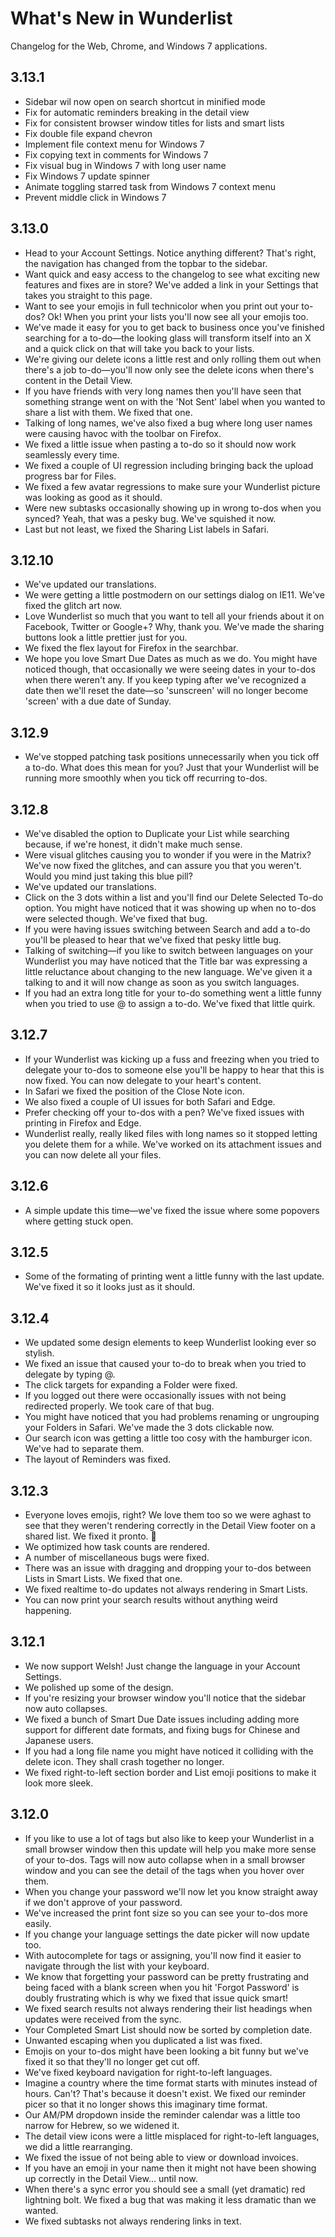 # What's New in Wunderlist
Changelog for the Web, Chrome, and Windows 7 applications.

## 3.13.1

  - Sidebar wil now open on search shortcut in minified mode
  - Fix for automatic reminders breaking in the detail view
  - Fix for consistent browser window titles for lists and smart lists
  - Fix double file expand chevron
  - Implement file context menu for Windows 7
  - Fix copying text in comments for Windows 7
  - Fix visual bug in Windows 7 with long user name
  - Fix Windows 7 update spinner
  - Animate toggling starred task from Windows 7 context menu
  - Prevent middle click in Windows 7

## 3.13.0

  - Head to your Account Settings. Notice anything different? That's right, the navigation has changed from the topbar to the sidebar. 
  - Want quick and easy access to the changelog to see what exciting new features and fixes are in store? We've added a link in your Settings that takes you straight to this page. 
  - Want to see your emojis in full technicolor when you print out your to-dos? Ok! When you print your lists you'll now see all your emojis too.
  - We've made it easy for you to get back to business once you've finished searching for a to-do—the looking glass will transform itself into an X and a quick click on that will take you back to your lists.
  - We're giving our delete icons a little rest and only rolling them out when there's a job to-do—you'll now only see the delete icons when there's content in the Detail View. 
  - If you have friends with very long names then you'll have seen that something strange went on with the 'Not Sent' label when you wanted to share a list with them. We fixed that one.
  - Talking of long names, we've also fixed a bug where long user names were causing havoc with the toolbar on Firefox.
  - We fixed a little issue when pasting a to-do so it should now work seamlessly every time.
  - We fixed a couple of UI regression including bringing back the upload progress bar for Files.
  - We fixed a few avatar regressions to make sure your Wunderlist picture was looking as good as it should. 
  - Were new subtasks occasionally showing up in wrong to-dos when you synced? Yeah, that was a pesky bug. We've squished it now.
  - Last but not least, we fixed the Sharing List labels in Safari.

## 3.12.10

  - We've updated our translations.
  - We were getting a little postmodern on our settings dialog on IE11. We've fixed the glitch art now. 
  - Love Wunderlist so much that you want to tell all your friends about it on Facebook, Twitter or Google+? Why, thank you. We've made the sharing buttons look a little prettier just for you.
  - We fixed the flex layout for Firefox in the searchbar.
  - We hope you love Smart Due Dates as much as we do. You might have noticed though, that occasionally we were seeing dates in your to-dos when there weren't any. If you keep typing after we've recognized a date then we'll reset the date—so 'sunscreen' will no longer become 'screen' with a due date of Sunday.  

## 3.12.9

  - We've stopped patching task positions unnecessarily when you tick off a to-do. What does this mean for you? Just that your Wunderlist will be running more smoothly when you tick off recurring to-dos.

## 3.12.8

  - We've disabled the option to Duplicate your List while searching because, if we're honest, it didn't make much sense.
  - Were visual glitches causing you to wonder if you were in the Matrix? We've now fixed the glitches, and can assure you that you weren't. Would you mind just taking this blue pill?
  - We've updated our translations.
  - Click on the 3 dots within a list and you'll find our Delete Selected To-do option. You might have noticed that it was showing up when no to-dos were selected though. We've fixed that bug.
  - If you were having issues switching between Search and add a to-do you'll be pleased to hear that we've fixed that pesky little bug.
  - Talking of switching—if you like to switch between languages on your Wunderlist you may have noticed that the Title bar was expressing a little reluctance about changing to the new language. We've given it a talking to and it will now change as soon as you switch languages.
  - If you had an extra long title for your to-do something went a little funny when you tried to use @ to assign a to-do. We've fixed that little quirk.

## 3.12.7

  - If your Wunderlist was kicking up a fuss and freezing when you tried to delegate your to-dos to someone else you'll be happy to hear that this is now fixed. You can now delegate to your heart's content.
  - In Safari we fixed the position of the Close Note icon.
  - We also fixed a couple of UI issues for both Safari and Edge.
  - Prefer checking off your to-dos with a pen? We've fixed issues with printing in Firefox and Edge.
  - Wunderlist really, really liked files with long names so it stopped letting you delete them for a while. We've worked on its attachment issues and you can now delete all your files.

## 3.12.6

  - A simple update this time—we've fixed the issue where some popovers where getting stuck open.

## 3.12.5

  - Some of the formating of printing went a little funny with the last update. We've fixed it so it looks just as it should.

## 3.12.4

  - We updated some design elements to keep Wunderlist looking ever so stylish.
  - We fixed an issue that caused your to-do to break when you tried to delegate by typing @.
  - The click targets for expanding a Folder were fixed.
  - If you logged out there were occasionally issues with not being redirected properly. We took care of that bug.
  - You might have noticed that you had problems renaming or ungrouping your Folders in Safari. We've made the 3 dots clickable now.
  - Our search icon was getting a little too cosy with the hamburger icon. We've had to separate them.
  - The layout of Reminders was fixed.

## 3.12.3

  - Everyone loves emojis, right? We love them too so we were aghast to see that they weren't rendering correctly in the Detail View footer on a shared list. We fixed it pronto. 👏
  - We optimized how task counts are rendered.
  - A number of miscellaneous bugs were fixed.
  - There was an issue with dragging and dropping your to-dos between Lists in Smart Lists. We fixed that one.
  - We fixed realtime to-do updates not always rendering in Smart Lists.
  - You can now print your search results without anything weird happening.

## 3.12.1

  - We now support Welsh! Just change the language in your Account Settings.
  - We polished up some of the design.
  - If you're resizing your browser window you'll notice that the sidebar now auto collapses.
  - We fixed a bunch of Smart Due Date issues including adding more support for different date formats, and fixing bugs for Chinese and Japanese users.
  - If you had a long file name you might have noticed it colliding with the delete icon. They shall crash together no longer.
  - We fixed right-to-left section border and List emoji positions to make it look more sleek.

## 3.12.0

  - If you like to use a lot of tags but also like to keep your Wunderlist in a small browser window then this update will help you make more sense of your to-dos. Tags will now auto collapse when in a small browser window and you can see the detail of the tags when you hover over them.
  - When you change your password we'll now let you know straight away if we don't approve of your password.
  - We've increased the print font size so you can see your to-dos more easily.
  - If you change your language settings the date picker will now update too.
  - With autocomplete for tags or assigning, you'll now find it easier to navigate through the list with your keyboard.
  - We know that forgetting your password can be pretty frustrating and being faced with a blank screen when you hit 'Forgot Password' is doubly frustrating which is why we fixed that issue quick smart!
  - We fixed search results not always rendering their list headings when updates were received from the sync.
  - Your Completed Smart List should now be sorted by completion date.
  - Unwanted escaping when you duplicated a list was fixed.
  - Emojis on your to-dos might have been looking a bit funny but we've fixed it so that they'll no longer get cut off.
  - We've fixed keyboard navigation for right-to-left languages.
  - Imagine a country where the time format starts with minutes instead of hours. Can't? That's because it doesn't exist. We fixed our reminder picer so that it no longer shows this imaginary time format.
  - Our AM/PM dropdown inside the reminder calendar was a little too narrow for Hebrew, so we widened it.
  - The detail view icons were a little misplaced for right-to-left languages, we did a little rearranging.
  - We fixed the issue of not being able to view or download invoices.
  - If you have an emoji in your name then it might not have been showing up correctly in the Detail View... until now.
  - When there's a sync error you should see a small (yet dramatic) red lightning bolt. We fixed a bug that was making it less dramatic than we wanted.
  - We fixed subtasks not always rendering links in text.
